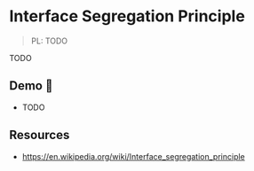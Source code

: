# Interface Segregation Principle

> PL: TODO

TODO

## Demo 🎉

* TODO

## Resources

* <https://en.wikipedia.org/wiki/Interface_segregation_principle>
